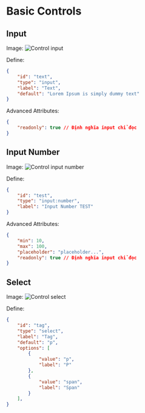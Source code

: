 # Basic Controls

## Input

Image:
![Control input](~@/assets/images/controls/input.png)

Define:
```json
{
    "id": "text",
    "type": "input",
    "label": "Text",
    "default": "Lorem Ipsum is simply dummy text"
}
```

Advanced Attributes:
```json
{
    "readonly": true // Định nghĩa input chỉ đọc
}
```

## Input Number

Image:
![Control input number](~@/assets/images/controls/input-number.png)

Define:
```json
{
    "id": "test",
    "type": "input:number",
    "label": "Input Number TEST"
}
```

Advanced Attributes:
```json
{
    "min": 10,
    "max": 100,
    "placeholder": "placeholder...",
    "readonly": true // Định nghĩa input chỉ đọc
}
```

## Select

Image:
![Control select](~@/assets/images/controls/select.png)

Define:
```json
{
    "id": "tag",
    "type": "select",
    "label": "Tag",
    "default": "p",
    "options": [
        {
            "value": "p",
            "label": "P"
        },
        {
            "value": "span",
            "label": "Span"
        }
    ],
}
```